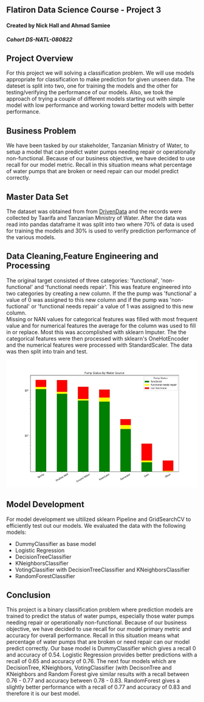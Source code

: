 
## Flatiron Data Science Course - Project 3
#### Created by Nick Hall and Ahmad Samiee
##### Cohort DS-NATL-080822
 

## Project Overview
For this project we will solving a classification problem. We will use models appropriate for classification to make prediction for given unseen data.  The dateset is split into two, one for training the models and the other for testing/verifying the performance of our models. Also, we took the approach of trying a couple of different models starting out with simple model with low performance and working toward better models with better performance.


## Business Problem

We have been tasked by our stakeholder, Tanzanian Ministry of Water, to setup a model that can predict water pumps needing repair or operationally non-functional. Because of our business objective, we have decided to use recall for our model metric. Recall in this situation means what percentage of water pumps that are broken or need repair can our model predict correctly.

## Master Data Set
The dataset was obtained from from [DrivenData](https://www.drivendata.org) and the records were collected by Taarifa and Tanzanian Ministry of Water.  After the data was read into pandas dataframe it was split into two where 70% of data is used for training the models and 30% is used to verify prediction performance of the various models.

## Data Cleaning,Feature Engineering and Processing
The original target consisted of three categories: 'functional', 'non-functional' and 'functional needs repair'. This was feature engineered into two categories by creating a new column. If the the pump was 'functional' a value of 0 was assigned to this new column and if the pump was 'non-fuctional' or 'functional needs repair' a value of 1 was assigned to this new column.<br>
Missing or NAN values for categorical features was filled with most frequent value and for numerical features the average for the column was used to fill in or replace. Most this was accomplished with sklearn Imputer. The the categorical features were then processed with sklearn's OneHotEncoder and the numerical features were processed with StandardScaler. The data was then split into train and test.<br>

<img src="Visuals/pump_status.jpeg">

## Model Development
For model development we ultilized sklearn Pipeline and GridSearchCV to efficiently test out our models. We evaluated the data with the following models: 
* DummyClassifier as base model
* Logistic Regression
* DecisionTreeClassifier 
* KNeighborsClassifier
* VotingClassifier with DecisionTreeClassifier and KNeighborsClassifier
* RandomForestClassifier

## Conclusion
This project is a binary classification problem where prediction models are trained to predict the status of water pumps, especially those water pumps needing repair or operationally non-functional. Because of our business objective, we have decided to use recall for our model primary metric and accuracy for overall performance. Recall in this situation means what percentage of water pumps that are broken or need repair can our model predict correctly. Our base model is DummyClassifier which gives a recall 0 and accuracy of 0.54.  Logistic Regression provides better predictions with a recall of 0.65 and accuracy of 0.76.  The next four models which are DecisionTree, KNeighbors, VotingClassifier (with DecisonTree and KNeighbors and Random Forest give similar results with a recall between 0.76 - 0.77 and accuracy between 0.78 - 0.83. RandomForest gives a slightly better performance with a recall of 0.77 and accuracy of 0.83 and therefore it is our best model.  
